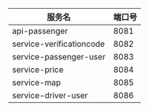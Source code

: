 服务名|端口号
---|----
api-passenger|8081
service-verificationcode|8082
service-passenger-user|8083
service-price|8084
service-map|8085
service-driver-user|8086